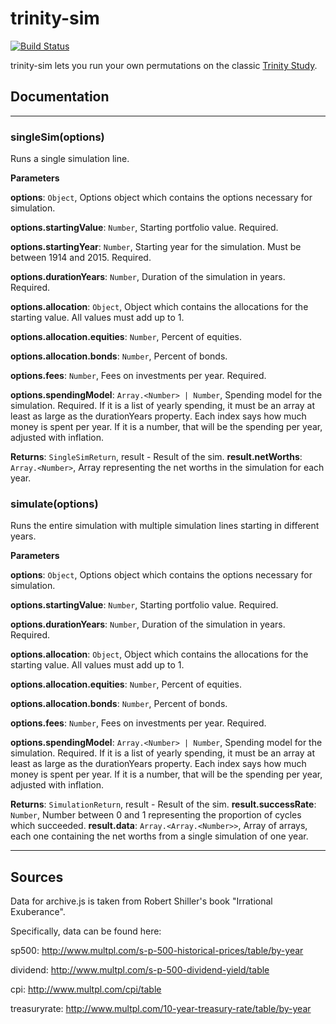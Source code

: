 # trinity-sim
[![Build Status](https://travis-ci.org/cakenggt/trinity-sim.svg?branch=master)](https://travis-ci.org/cakenggt/trinity-sim)

trinity-sim lets you run your own permutations on the classic [Trinity Study](https://en.wikipedia.org/wiki/Trinity_study).

## Documentation
* * *

### singleSim(options)

Runs a single simulation line.

**Parameters**

**options**: `Object`, Options object which contains the options necessary for simulation.

**options.startingValue**: `Number`, Starting portfolio value. Required.

**options.startingYear**: `Number`, Starting year for the simulation.
  Must be between 1914 and 2015. Required.

**options.durationYears**: `Number`, Duration of the simulation in years. Required.

**options.allocation**: `Object`, Object which contains the allocations for the starting value. All values must add up to 1.

**options.allocation.equities**: `Number`, Percent of equities.

**options.allocation.bonds**: `Number`, Percent of bonds.

**options.fees**: `Number`, Fees on investments per year. Required.

**options.spendingModel**: `Array.<Number> | Number`, Spending model for the simulation. Required.
  If it is a list of yearly spending, it must be an array at least as large as the durationYears property. Each index says how much money is spent per year.
  If it is a number, that will be the spending per year, adjusted with inflation.

**Returns**: `SingleSimReturn`, result - Result of the sim.
  **result.netWorths**: `Array.<Number>`, Array representing the net worths in the simulation for each year.


### simulate(options)

Runs the entire simulation with multiple simulation lines starting in different years.

**Parameters**

**options**: `Object`, Options object which contains the options necessary for simulation.

**options.startingValue**: `Number`, Starting portfolio value. Required.

**options.durationYears**: `Number`, Duration of the simulation in years. Required.

**options.allocation**: `Object`, Object which contains the allocations for the starting value. All values must add up to 1.

**options.allocation.equities**: `Number`, Percent of equities.

**options.allocation.bonds**: `Number`, Percent of bonds.

**options.fees**: `Number`, Fees on investments per year. Required.

**options.spendingModel**: `Array.<Number> | Number`, Spending model for the simulation. Required.
  If it is a list of yearly spending, it must be an array at least as large as the durationYears property. Each index says how much money is spent per year.
  If it is a number, that will be the spending per year, adjusted with inflation.

**Returns**: `SimulationReturn`, result - Result of the sim.
  **result.successRate**: `Number`, Number between 0 and 1 representing the proportion of cycles which succeeded.
  **result.data**: `Array.<Array.<Number>>`, Array of arrays, each one containing
  the net worths from a single simulation of one year.



* * *

## Sources

Data for archive.js is taken from Robert Shiller's book "Irrational Exuberance".

Specifically, data can be found here:

  sp500: http://www.multpl.com/s-p-500-historical-prices/table/by-year

  dividend: http://www.multpl.com/s-p-500-dividend-yield/table

  cpi: http://www.multpl.com/cpi/table

  treasuryrate: http://www.multpl.com/10-year-treasury-rate/table/by-year

